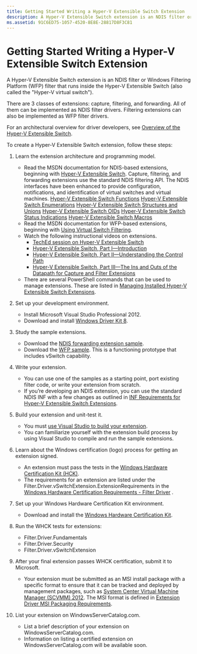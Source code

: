```yaml
---
title: Getting Started Writing a Hyper-V Extensible Switch Extension
description: A Hyper-V Extensible Switch extension is an NDIS filter or Windows Filtering Platform (WFP) filter that runs inside the Hyper-V Extensible Switch (also called the \ 0034;Hyper-V virtual switch \ 0034;).
ms.assetid: 91C6ED75-1057-4520-8E8E-28817D8F3C81
---
```


# Getting Started Writing a Hyper-V Extensible Switch Extension


A Hyper-V Extensible Switch extension is an NDIS filter or Windows Filtering Platform (WFP) filter that runs inside the Hyper-V Extensible Switch (also called the "Hyper-V virtual switch").

There are 3 classes of extensions: capture, filtering, and forwarding. All of them can be implemented as NDIS filter drivers. Filtering extensions can also be implemented as WFP filter drivers.

For an architectural overview for driver developers, see [Overview of the Hyper-V Extensible Switch](overview-of-the-hyper-v-extensible-switch.md).

To create a Hyper-V Extensible Switch extension, follow these steps:

1.  Learn the extension architecture and programming model.
    -   Read the MSDN documentation for NDIS-based extensions, beginning with [Hyper-V Extensible Switch](hyper-v-extensible-switch.md). Capture, filtering, and forwarding extensions use the standard NDIS filtering API. The NDIS interfaces have been enhanced to provide configuration, notifications, and identification of virtual switches and virtual machines.
        [Hyper-V Extensible Switch Functions](https://msdn.microsoft.com/library/windows/hardware/hh598171)
        [Hyper-V Extensible Switch Enumerations](https://msdn.microsoft.com/library/windows/hardware/hh598168)
        [Hyper-V Extensible Switch Structures and Unions](https://msdn.microsoft.com/library/windows/hardware/hh598189)
        [Hyper-V Extensible Switch OIDs](https://msdn.microsoft.com/library/windows/hardware/hh598178)
        [Hyper-V Extensible Switch Status Indications](https://msdn.microsoft.com/library/windows/hardware/hh598188)
        [Hyper-V Extensible Switch Macros](https://msdn.microsoft.com/library/windows/hardware/hh598175)
    -   Read the MSDN documentation for WFP-based extensions, beginning with [Using Virtual Switch Filtering](using-virtual-switch-filtering.md).
    -   Watch the following instructional videos on extensions.
        -   [TechEd session on Hyper-V Extensible Switch](http://channel9.msdn.com/Events/TechEd/NorthAmerica/2012/VIR307)
        -   [Hyper-V Extensible Switch, Part I—Introduction](http://channel9.msdn.com/posts/Hyper-V-Extensible-Switch-Part-I--Introduction)
        -   [Hyper-V Extensible Switch, Part II—Understanding the Control Path](http://channel9.msdn.com/posts/Hyper-V-Extensible-Switch-Part-II--Understanding-the-Control-Path)
        -   [Hyper-V Extensible Switch, Part III—The Ins and Outs of the Datapath for Capture and Filter Extensions](http://channel9.msdn.com/posts/Hyper-V-Extensible-Switch-Part-III--The-Ins-and-Outs-of-the-Data-Path-for-Capture-and-Filter-Extensi)
    -   There are several PowerShell commands that can be used to manage extensions. These are listed in [Managing Installed Hyper-V Extensible Switch Extensions](managing-installed-hyper-v-extensions.md).

2.  Set up your development environment.
    -   Install Microsoft Visual Studio Professional 2012.
    -   Download and install [Windows Driver Kit 8](http://msdn.microsoft.com/library/windows/hardware/gg487428.aspx).

3.  Study the sample extensions.
    -   Download the [NDIS forwarding extension sample](http://go.microsoft.com/fwlink/p/?LinkId=618935).
    -   Download the [WFP sample](http://go.microsoft.com/fwlink/p/?LinkId=618934). This is a functioning prototype that includes vSwitch capability.

4.  Write your extension.
    -   You can use one of the samples as a starting point, port existing filter code, or write your extension from scratch.
    -   If you’re developing an NDIS extension, you can use the standard NDIS INF with a few changes as outlined in [INF Requirements for Hyper-V Extensible Switch Extensions](inf-requirements-for-hyper-v-extensions.md).

5.  Build your extension and unit-test it.
    -   You must [use Visual Studio to build your extension](http://msdn.microsoft.com/library/windows/hardware/ff554644.aspx).
    -   You can familiarize yourself with the extension build process by using Visual Studio to compile and run the sample extensions.

6.  Learn about the Windows certification (logo) process for getting an extension signed.
    -   An extension must pass the tests in the [Windows Hardware Certification Kit (HCK)](https://go.microsoft.com/fwlink/p/?LinkId=733613).
    -   The requirements for an extension are listed under the Filter.Driver.vSwitchExtension.ExtensionRequirements in the [Windows Hardware Certification Requirements - Filter Driver](http://msdn.microsoft.com/en-US/library/windows/hardware/jj128255) .

7.  Set up your Windows Hardware Certification Kit environment.
    -   Download and install the [Windows Hardware Certification Kit](http://msdn.microsoft.com/en-US/windows/hardware/hh852359).

8.  Run the WHCK tests for extensions:
    -   Filter.Driver.Fundamentals
    -   Filter.Driver.Security
    -   Filter.Driver.vSwitchExtension

9.  After your final extension passes WHCK certification, submit it to Microsoft.
    -   Your extension must be submitted as an MSI install package with a specific format to ensure that it can be tracked and deployed by management packages, such as [System Center Virtual Machine Manager (SCVMM) 2012](http://technet.microsoft.com/magazine/hh300651.aspx). The MSI format is defined in [Extension Driver MSI Packaging Requirements](http://msdn.microsoft.com/library/windows/hardware/hh921657.aspx).

10. List your extension on WindowsServerCatalog.com.
    -   List a brief description of your extension on WindowsServerCatalog.com.
    -   Information on listing a certified extension on WindowsServerCatalog.com will be available soon.

 

 





